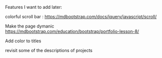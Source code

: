 Features I want to add later:

colorful scroll bar : https://mdbootstrap.com/docs/jquery/javascript/scroll/

Make the page dymanic https://mdbootstrap.com/education/bootstrap/portfolio-lesson-8/

Add color to titles

revisit some of the descriptions of projects





